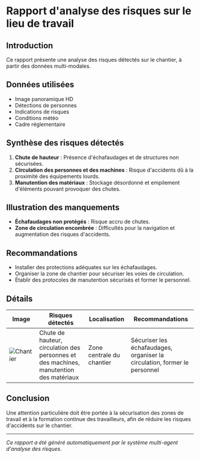 # Rapport d'analyse des risques sur le lieu de travail

## Introduction
Ce rapport présente une analyse des risques détectés sur le chantier, à partir des données multi-modales.

## Données utilisées
- Image panoramique HD
- Détections de personnes
- Indications de risques
- Conditions météo
- Cadre réglementaire

## Synthèse des risques détectés
1. **Chute de hauteur** : Présence d'échafaudages et de structures non sécurisées.
2. **Circulation des personnes et des machines** : Risque d'accidents dû à la proximité des équipements lourds.
3. **Manutention des matériaux** : Stockage désordonné et empilement d'éléments pouvant provoquer des chutes.

## Illustration des manquements
- **Échafaudages non protégés** : Risque accru de chutes.
- **Zone de circulation encombrée** : Difficultés pour la navigation et augmentation des risques d'accidents.
  
## Recommandations
- Installer des protections adéquates sur les échafaudages.
- Organiser la zone de chantier pour sécuriser les voies de circulation.
- Établir des protocoles de manutention sécurisés et former le personnel.

## Détails
| Image | Risques détectés | Localisation | Recommandations |
|-------|------------------|--------------|-----------------|
| ![Chantier](669481131_5cd0818d-f5f0-44b5-971a-b81a6a9de5ab.jpg) | Chute de hauteur, circulation des personnes et des machines, manutention des matériaux | Zone centrale du chantier | Sécuriser les échafaudages, organiser la circulation, former le personnel |

## Conclusion
Une attention particulière doit être portée à la sécurisation des zones de travail et à la formation continue des travailleurs, afin de réduire les risques d'accidents sur le chantier.

---
*Ce rapport a été généré automatiquement par le système multi-agent d'analyse des risques.*